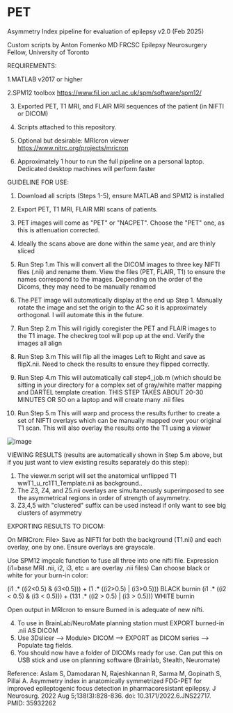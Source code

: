 # PET
Asymmetry Index pipeline for evaluation of epilepsy
v2.0 (Feb 2025)

Custom scripts by Anton Fomenko MD FRCSC
Epilepsy Neurosurgery Fellow, University of Toronto


REQUIREMENTS:

1.MATLAB v2017 or higher

2.SPM12 toolbox https://www.fil.ion.ucl.ac.uk/spm/software/spm12/

3. Exported PET, T1 MRI, and FLAIR MRI sequences of the patient (in NIFTI or DICOM)

4. Scripts attached to this repository.

5. Optional but desirable: MRIcron viewer  https://www.nitrc.org/projects/mricron

5. Approximately 1 hour to run the full pipeline on a personal laptop. Dedicated desktop machines will perform faster

GUIDELINE FOR USE:

1. Download all scripts (Steps 1-5), ensure MATLAB and SPM12 is installed
2. Export PET, T1 MRI, FLAIR MRI scans of patients.
3. PET images will come as "PET" or "NACPET". Choose the "PET" one, as this is attenuation corrected.
4. Ideally the scans above are done within the same year, and are thinly sliced
   
5. Run Step 1.m   This will convert all the DICOM images to three key NIFTI files (.nii) and rename them.  View the files (PET, FLAIR, T1) to ensure the names correspond to the images. Depending on the order of the Dicoms, they may need to be manually renamed
6. The PET image will automatically display at the end up Step 1. Manually rotate the image and set the origin to the AC so it is approximately orthogonal. I will automate this in the future.
7. Run Step 2.m    This will rigidly coregister the PET and FLAIR images to the T1 image.  The checkreg tool will pop up at the end. Verify the images all align
8. Run Step 3.m   This will flip all the images Left to Right and save as flipX.nii.  Need to check the results to ensure they flipped correctly.
9. Run Step 4.m  This will automatically call step4_job.m (which should be sitting in your directory for a complex set of gray/white matter mapping and DARTEL template creation.  THIS STEP TAKES ABOUT 20-30 MINUTES OR SO on a laptop and will create many .nii files
10. Run Step 5.m   This will warp and process the results further to create a set of NIFTI overlays which can be manually mapped over your original T1 scan. This will also overlay the results onto the T1 using a viewer

![image](https://github.com/user-attachments/assets/987a5f85-21a7-4577-90c3-9b2f703ef9be)

VIEWING RESULTS (results are automatically shown in Step 5.m above, but if you just want to view existing results separately do this step):

1. The viewer.m script will set the anatomical unflipped T1 wwT1_u_rc1T1_Template.nii as background..
2. The Z3, Z4, and Z5.nii overlays are simultaneously superimposed to see the asymmetrical regions in order of strength of asymmetry. 
3. Z3,4,5 with "clustered" suffix can be used instead if only want to see big clusters of asymmetry

EXPORTING RESULTS TO DICOM:

On MRICron: File> Save as NIFTI for both the background (T1.nii) and each overlay, one by one. Ensure overlays are grayscale.

Use SPM12 imgcalc function to fuse all three into one nifti file. Expression (i1=base MRI .nii, i2, i3, etc = are overlay .nii files)
Can choose black or white for your burn-in color:

(i1 .* ((i2<0.5) & (i3<0.5))) + (1 .* ((i2>0.5) | (i3>0.5)))                                         BLACK burnin
(i1 .* ((i2 < 0.5) & (i3 < 0.5))) + (131 .* ((i2 > 0.5) | (i3 > 0.5)))                               WHITE burnin

Open output in MRIcron to ensure Burned in is adequate of new nifti. 

4. To use in BrainLab/NeuroMate planning station must EXPORT burned-in .nii AS DICOM 
5. Use 3Dslicer --> Module> DICOM  --> EXPORT as DICOM series --> Populate tag fields.
6. You should now have a folder of DICOMs ready for use. Can put this on USB stick and use on planning software (Brainlab, Stealth, Neuromate)



Reference: Aslam S, Damodaran N, Rajeshkannan R, Sarma M, Gopinath S, Pillai A. Asymmetry index in anatomically symmetrized FDG-PET for improved epileptogenic focus detection in pharmacoresistant epilepsy. J Neurosurg. 2022 Aug 5;138(3):828-836. doi: 10.3171/2022.6.JNS22717. PMID: 35932262
